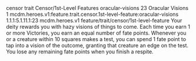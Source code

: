 <ability>
  <metadata>
    <class>censor</class>
    <feature_type>trait</feature_type>
    <file_dpath>Censor/1st-Level Features</file_dpath>
    <item_id>oracular-visions</item_id>
    <item_index>23</item_index>
    <item_name>Oracular Visions</item_name>
    <level>1</level>
    <scc>mcdm.heroes.v1:feature.trait.censor.1st-level-feature:oracular-visions</scc>
    <scdc>1.1.1:5.1.11.1:23</scdc>
    <source>mcdm.heroes.v1</source>
    <type>feature/trait/censor/1st-level-feature</type>
  </metadata>
  <effects>
    <effect type="mundane">Your deity rewards you with hazy visions of things to come. Each time you earn 1 or more Victories, you earn an equal number of fate points. Whenever you or a creature within 10 squares makes a test, you can spend 1 fate point to tap into a vision of the outcome, granting that creature an edge on the test. You lose any remaining fate points when you finish a respite.</effect>
  </effects>
</ability>

